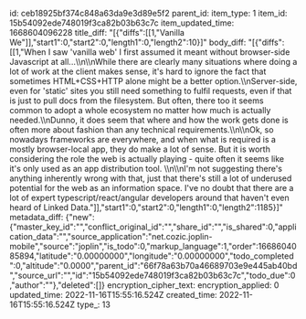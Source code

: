 id: ceb18925bf374c848a63da9e3d89e5f2
parent_id: 
item_type: 1
item_id: 15b54092ede748019f3ca82b03b63c7c
item_updated_time: 1668604096228
title_diff: "[{\"diffs\":[[1,\"Vanilla We\"]],\"start1\":0,\"start2\":0,\"length1\":0,\"length2\":10}]"
body_diff: "[{\"diffs\":[[1,\"When I saw 'vanilla web' I first assumed it meant without browser-side Javascript at all...\\\n\\\nWhile there are clearly many situations where doing a lot of work at the client makes sense, it's hard to ignore the fact that sometimes HTML+CSS+HTTP alone might be a better option.\\\nServer-side, even for 'static' sites you still need something to fulfil requests, even if that is just to pull docs from the filesystem. But often, there too it seems common to adopt a whole ecosystem no matter how much is actually needed.\\\nDunno, it does seem that where and how the work gets done is often more about fashion than any technical requirements.\\\n\\\nOk, so nowadays frameworks are everywhere, and when what is required is a mostly browser-local app, they do make a lot of sense. But it is worth considering the role the web is actually playing - quite often it seems like it's only used as an app distribution tool. \\\n\\\nI'm not suggesting there's anything inherently wrong with that, just that there's still a lot of underused potential for the web as an information space. I've no doubt that there are a lot of expert typescript/react/angular developers around that haven't even heard of Linked Data.\"]],\"start1\":0,\"start2\":0,\"length1\":0,\"length2\":1185}]"
metadata_diff: {"new":{"master_key_id":"","conflict_original_id":"","share_id":"","is_shared":0,"application_data":"","source_application":"net.cozic.joplin-mobile","source":"joplin","is_todo":0,"markup_language":1,"order":1668604085894,"latitude":"0.00000000","longitude":"0.00000000","todo_completed":0,"altitude":"0.0000","parent_id":"66f78a63b70a46689703e9e445ab40bd","source_url":"","id":"15b54092ede748019f3ca82b03b63c7c","todo_due":0,"author":""},"deleted":[]}
encryption_cipher_text: 
encryption_applied: 0
updated_time: 2022-11-16T15:55:16.524Z
created_time: 2022-11-16T15:55:16.524Z
type_: 13